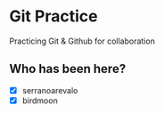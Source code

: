 # Git Practice

Practicing Git &amp; Github for collaboration

## Who has been here?

- [x] serranoarevalo
- [x] birdmoon
